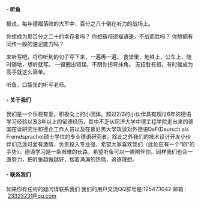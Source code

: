 
#### - 听鱼
据说，每年德福落败的大军中，百分之八十倒在听力的战场上。

你想成为那百分之二十的幸存者吗？
你想藐视德福语速，不战而胜吗？
你想拥有同传一般的速记能力吗？

来听写吧，将你听到的句子写下来，一遍再一遍。
食堂里，地铁上，公车上，随时随地，想听就写。
一键圈出错误，不跟你拐弯抹角。
无招胜有招，有时候成为高手就这么简单。

听鱼，口袋里的听写老师。

#### - 关于我们
我们是一个乐观有爱，积极向上的小团体。超过2/3的小伙伴具有超过6年的德语学习经验以及3年以上的留德经历，其中不乏从同济大学中德工程学院走出来的德国在读研究生和德企工作人员以及在慕尼黑大学攻读对外德语DaF(Deutsch als Fremdsprache)硕士学位的专业德语研究者。除此之外我们的技术设计开发小伙伴们活泼可爱有激情，负责投入专业强，希望大家喜欢我们（此处应有一个“耶”的手势）。德语学习是一条艰难的长路，希望听鱼可以一直陪伴你。同样我们也会一直努力，把听鱼越做越好，揣着满满的热情，追逐理想。

#### - 联系我们
如果你有任何的疑问请联系我们
我们的用户交流QQ群号是:125473042
邮箱 :  23323231@qq.com

